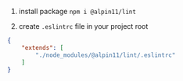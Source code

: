 1. install package `npm i @alpin11/lint`

2. create `.eslintrc` file in your project root
```json
{
    "extends": [
        "./node_modules/@alpin11/lint/.eslintrc"
    ]
}
```
